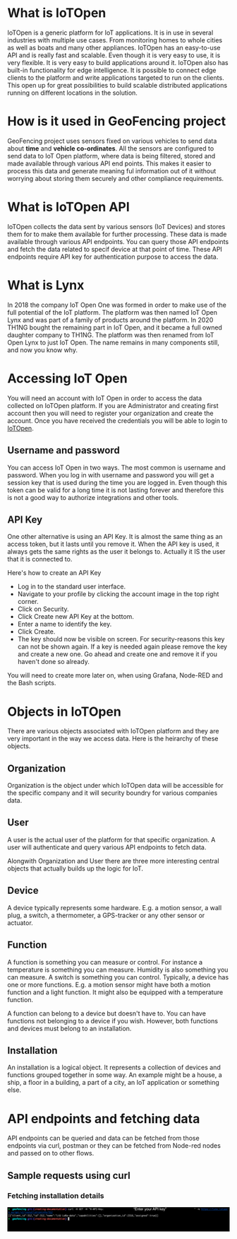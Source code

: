 
# What is IoTOpen 
IoTOpen is a generic platform for IoT applications. It is in use in several industries with multiple use cases. From monitoring homes to whole cities as well as boats and many other appliances.
IoTOpen has an easy-to-use API and is really fast and scalable. Even though it is very easy to use, it is very flexible. It is very easy to build applications around it.
IoTOpen also has built-in functionality for edge intelligence. It is possible to connect edge clients to the platform and write applications targeted to run on the clients. This open up for great possibilities to build scalable distributed applications running on different locations in the solution.

# How is it used in GeoFencing project
GeoFencing project uses sensors fixed on various vehicles to send data about **time** and **vehicle co-ordinates**. All the sensors are configured to send data to IoT Open platform, where data is being filtered, stored and made available through various API end points. This makes it easier to process this data and generate meaning ful information out of it without worrying about storing them securely and other compliance requirements.

# What is IoTOpen API
IoTOpen collects the data sent by various sensors (IoT Devices) and stores them for to make them available for further processing. These data is made available through various API endpoints. You can query those API endpoints and fetch the data related to specif device at that point of time. These API endpoints require API key for authentication purpose to access the data.

# What is Lynx
In 2018 the company IoT Open One was formed in order to make use of the full potential of the IoT platform. The platform was then named IoT Open Lynx and was part of a family of products around the platform. In 2020 TH1NG bought the remaining part in IoT Open, and it became a full owned daughter company to TH1NG. The platform was then renamed from IoT Open Lynx to just IoT Open. The name remains in many components still, and now you know why.

# Accessing IoT Open
You will need an account with IoT Open in order to access the data collected on IoTOpen platform. If you are Administrator and creating first account then you will need to register your organization and create the account. Once you have received the credentials you will be able to login to [IoTOpen](https://iot.skekraft.se/). 

## Username and password
You can access IoT Open in two ways. The most common is username and password. When you log in with username and password you will get a session key that is used during the time you are logged in. Even though this token can be valid for a long time it is not lasting forever and therefore this is not a good way to authorize integrations and other tools.

## API Key
One other alternative is using an API Key. It is almost the same thing as an access token, but it lasts until you remove it. When the API key is used, it always gets the same rights as the user it belongs to. Actually it IS the user that it is connected to.

Here's how to create an API Key

- Log in to the standard user interface.
- Navigate to your profile by clicking the account image in the top right corner.
- Click on Security.
- Click Create new API Key at the bottom.
- Enter a name to identify the key.
- Click Create.
- The key should now be visible on screen. For security-reasons this key can not be shown again. If a key is needed again please remove the key and create a new one.
Go ahead and create one and remove it if you haven't done so already.

You will need to create more later on, when using Grafana, Node-RED and the Bash scripts.

# Objects in IoTOpen
There are various objects associated with IoTOpen platform and they are very important in the way we access data. Here is the heirarchy of these objects.

## Organization
Organization is the object under which IoTOpen data will be accessible for the specific company and it will security boundry for various companies data.

## User
A user is the actual user of the platform for that specific organization. A user will authenticate and query various API endpoints to fetch data.

Alongwith Organization and User there are three more interesting central objects that actually builds up the logic for IoT. 

## Device
A device typically represents some hardware. E.g. a motion sensor, a wall plug, a switch, a thermometer, a GPS-tracker or any other sensor or actuator.

## Function
A function is something you can measure or control. For instance a temperature is something you can measure. Humidity is also something you can measure. A switch is something you can control. Typically, a device has one or more functions. E.g. a motion sensor might have both a motion function and a light function. It might also be equipped with a temperature function.

A function can belong to a device but doesn't have to. You can have functions not belonging to a device if you wish. However, both functions and devices must belong to an installation.

## Installation
An installation is a logical object. It represents a collection of devices and functions grouped together in some way. An example might be a house, a ship, a floor in a building, a part of a city, an IoT application or something else.

# API endpoints and fetching data
API endpoints can be queried and data can be fetched from those endpoints via curl, postman or they can be fetched from Node-red nodes and passed on to other flows.

## Sample requests using curl

### Fetching installation details

![Installation Information](./images/installation.png)





